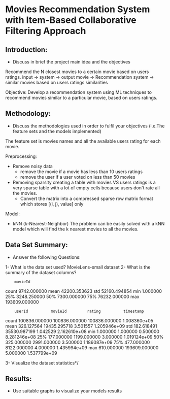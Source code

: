 # Movies Recommendation System with Item-Based Collaborative Filtering Approach

## Introduction:

- Discuss in brief the project main idea and the objectives

Recommend the N closest movies to a certain movie based on users ratings.
input -> system -> output
movie -> Recommendation system -> similar movies based on users ratings similarities

Objective:
Develop a recommendation system using ML techniques to recommend movies similar to a particular movie, 
based on users ratings.

## Methodology:

- Discuss the methodologies used in order to fulfil your objectives (i.e.The feature sets and the models implemented)

The feature set is movies names and all the available users rating for each movie.

Preprocessing:
- Remove noisy data 
    - remove the movie if a movie has less than 10 users ratings
    - remove the user if a user voted on less than 50 movies
- Removing sparsity
creating a table with movies VS users ratings is a very sparse table with a lot of empty cells because users don't rate all the movies.
    - Convert the matrix into a compressed sparse row matrix format which stores [(i, j), value] only

Model:
- kNN (k-Nearest-Neighbor)
    The problem can be easily solved with a kNN model which will find the k nearest movies to all the movies.

## Data Set Summary:

- Answer the following Questions:

1- What is the data set used?
    MovieLens-small dataset
2- What is the summary of the dataset columns?

    	movieId
count	9742.000000
mean	42200.353623
std	    52160.494854
min	    1.000000
25%	    3248.250000
50%	    7300.000000
75%	    76232.000000
max	    193609.000000

	    userId	        movieId	        rating	        timestamp
count	100836.000000	100836.000000	100836.000000	1.008360e+05
mean	326.127564	    19435.295718	3.501557	    1.205946e+09
std	    182.618491	    35530.987199	1.042529	    2.162610e+08
min	    1.000000	    1.000000	    0.500000	    8.281246e+08
25%	    177.000000	    1199.000000	    3.000000	    1.019124e+09
50%	    325.000000	    2991.000000	    3.500000	    1.186087e+09
75%	    477.000000	    8122.000000	    4.000000	    1.435994e+09
max	    610.000000	    193609.000000	5.000000	    1.537799e+09

3- Visualize the dataset statistics*/


## Results:
- Use suitable graphs to visualize your models results
